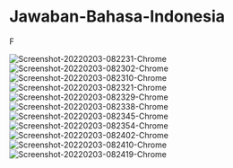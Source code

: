 # Jawaban-Bahasa-Indonesia
F

<img src="https://i.ibb.co/rHXv3nR/Screenshot-20220203-082231-Chrome.jpg" alt="Screenshot-20220203-082231-Chrome" border="0">
<img src="https://i.ibb.co/8dv4Nxd/Screenshot-20220203-082302-Chrome.jpg" alt="Screenshot-20220203-082302-Chrome" border="0">
<img src="https://i.ibb.co/RCWGtgG/Screenshot-20220203-082310-Chrome.jpg" alt="Screenshot-20220203-082310-Chrome" border="0">
<img src="https://i.ibb.co/1XS3GQ1/Screenshot-20220203-082321-Chrome.jpg" alt="Screenshot-20220203-082321-Chrome" border="0">
<img src="https://i.ibb.co/JpqDcCp/Screenshot-20220203-082329-Chrome.jpg" alt="Screenshot-20220203-082329-Chrome" border="0">
<img src="https://i.ibb.co/NL9Hrkx/Screenshot-20220203-082338-Chrome.jpg" alt="Screenshot-20220203-082338-Chrome" border="0">
<img src="https://i.ibb.co/yQ11DJG/Screenshot-20220203-082345-Chrome.jpg" alt="Screenshot-20220203-082345-Chrome" border="0">
<img src="https://i.ibb.co/GVrnGvF/Screenshot-20220203-082354-Chrome.jpg" alt="Screenshot-20220203-082354-Chrome" border="0">
<img src="https://i.ibb.co/hHj3yc7/Screenshot-20220203-082402-Chrome.jpg" alt="Screenshot-20220203-082402-Chrome" border="0">
<img src="https://i.ibb.co/QQX3Zkm/Screenshot-20220203-082410-Chrome.jpg" alt="Screenshot-20220203-082410-Chrome" border="0">
<img src="https://i.ibb.co/51FTg50/Screenshot-20220203-082419-Chrome.jpg" alt="Screenshot-20220203-082419-Chrome" border="0">
